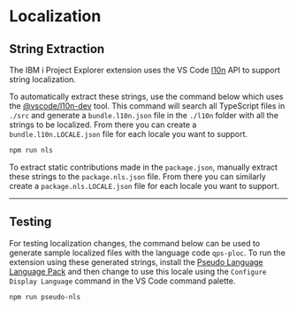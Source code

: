 # Localization

## String Extraction

The IBM i Project Explorer extension uses the VS Code [l10n](https://code.visualstudio.com/api/references/vscode-api#l10n) API to support string localization.

To automatically extract these strings, use the command below which uses the [@vscode/l10n-dev](https://github.com/microsoft/vscode-l10n/tree/main/l10n-dev#vscodel10n-dev) tool. This command will search all TypeScript files in `./src` and generate a `bundle.l10n.json` file in the `./l10n` folder with all the strings to be localized. From there you can create a `bundle.l10n.LOCALE.json` file for each locale you want to support. 

```bash
npm run nls
```

To extract static contributions made in the `package.json`, manually extract these strings to the `package.nls.json` file. From there you can similarly create a `package.nls.LOCALE.json` file for each locale you want to support.

---

## Testing

For testing localization changes, the command below can be used to generate sample localized files with the language code `qps-ploc`. To run the extension using these generated strings, install the [Pseudo Language Language Pack](https://marketplace.visualstudio.com/items?itemName=MS-CEINTL.vscode-language-pack-qps-ploc) and then change to use this locale using the `Configure Display Language` command in the VS Code command palette.

```bash
npm run pseudo-nls
```